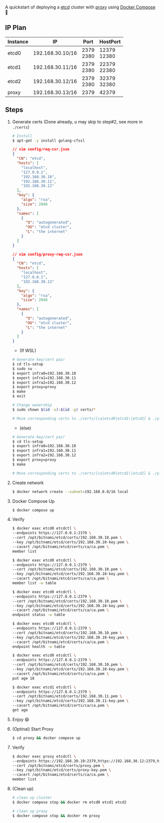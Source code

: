 A quickstart of deploying a [etcd](https://etcd.io/) cluster with [proxy](https://etcd.io/docs/v2.3/proxy/) using [Docker Compose](https://docs.docker.com/compose/) :whale2:

## IP Plan

| Instance | IP               | Port           | HostPort         |
| -------- | ---------------- | -------------- | ---------------- |
| etcd0    | 192.168.30.10/16 | 2379<br />2380 | 12379<br />12380 |
| etcd1    | 192.168.30.11/16 | 2379<br />2380 | 22379<br />22380 |
| etcd2    | 192.168.30.12/16 | 2379<br />2380 | 32379<br />32380 |
| proxy    | 192.168.30.13/16 | 2379           | 42379            |

## Steps

1. Generate certs (Done already, u may skip to step#2, see more in `./certs`)

   ```bash
   # Install
   $ apt-get -y install golang-cfssl
   ```

   ```json
   // vim config/req-csr.json
   {
     "CN": "etcd",
     "hosts": [
       "localhost",
       "127.0.0.1",
       "192.168.30.10",
       "192.168.30.11",
       "192.168.30.12"
     ],
     "key": {
       "algo": "rsa",
       "size": 2048
     },
     "names": [
       {
         "O": "autogenerated",
         "OU": "etcd cluster",
         "L": "the internet"
       }
     ]
   }
   
   // vim config/proxy-req-csr.json
   {
     "CN": "etcd",
     "hosts": [
       "localhost",
       "127.0.0.1",
       "192.168.30.13"
     ],
     "key": {
       "algo": "rsa",
       "size": 2048
     },
     "names": [
       {
         "O": "autogenerated",
         "OU": "etcd cluster",
         "L": "the internet"
       }
     ]
   }
   ```

   - (If WSL)

   ```bash
   # Generate key/cert pair
   $ cd tls-setup
   $ sudo su -
   $ export infra0=192.168.30.10
   $ export infra1=192.168.30.11
   $ export infra2=192.168.30.12
   $ export proxy=proxy
   $ make
   $ exit
   
   # Change ownership
   $ sudo chown $(id -u):$(id -g) certs/*
   
   # Move corresponding certs to ./certs/[ca|etcd0|etcd1\|etcd2] & ./proxy/certs/[ca|proxy]
   ```

   - (else)

   ```bash
   # Generate key/cert pair
   $ cd tls-setup
   $ export infra0=192.168.30.10
   $ export infra1=192.168.30.11
   $ export infra2=192.168.30.12
   $ export proxy=proxy
   $ make
   
   # Move corresponding certs to ./certs/[ca|etcd0|etcd1\|etcd2] & ./proxy/certs/[ca|proxy]
   ```

2. Create network

   ```bash
   $ docker network create --subnet=192.168.0.0/16 local
   ```

3. Docker Compose Up

   ```bash
   $ docker compose up
   ```

4. Verify

   ```bash
   $ docker exec etcd0 etcdctl \
   --endpoints https://127.0.0.1:2379 \
   --cert /opt/bitnami/etcd/certs/192.168.30.10.pem \
   --key /opt/bitnami/etcd/certs/192.168.30.10-key.pem \
   --cacert /opt/bitnami/etcd/certs/ca/ca.pem \
   member list
   
   $ docker exec etcd0 etcdctl \
   --endpoints https://127.0.0.1:2379 \
   --cert /opt/bitnami/etcd/certs/192.168.30.10.pem \
   --key /opt/bitnami/etcd/certs/192.168.30.10-key.pem \
   --cacert /opt/bitnami/etcd/certs/ca/ca.pem \
   member list -w table
   
   $ docker exec etcd0 etcdctl \
   --endpoints https://127.0.0.1:2379 \
   --cert /opt/bitnami/etcd/certs/192.168.30.10.pem \
   --key /opt/bitnami/etcd/certs/192.168.30.10-key.pem \
   --cacert /opt/bitnami/etcd/certs/ca/ca.pem \
   endpoint status -w table
   
   $ docker exec etcd0 etcdctl \
   --endpoints https://127.0.0.1:2379 \
   --cert /opt/bitnami/etcd/certs/192.168.30.10.pem \
   --key /opt/bitnami/etcd/certs/192.168.30.10-key.pem \
   --cacert /opt/bitnami/etcd/certs/ca/ca.pem \
   endpoint health -w table
   ```

   ```bash
   $ docker exec etcd0 etcdctl \
   --endpoints https://127.0.0.1:2379 \
   --cert /opt/bitnami/etcd/certs/192.168.30.10.pem \
   --key /opt/bitnami/etcd/certs/192.168.30.10-key.pem \
   --cacert /opt/bitnami/etcd/certs/ca/ca.pem \
   put age 18
   
   $ docker exec etcd1 etcdctl \
   --endpoints https://127.0.0.1:2379 \
   --cert /opt/bitnami/etcd/certs/192.168.30.11.pem \
   --key /opt/bitnami/etcd/certs/192.168.30.11-key.pem \
   --cacert /opt/bitnami/etcd/certs/ca/ca.pem \
   get age
   ```

5. Enjoy :smile:

6. (Optinal) Start Proxy

   ```bash
   $ cd proxy && docker compose up
   ```

7. Verify

   ```bash
   $ docker exec proxy etcdctl \
   --endpoints https://192.168.30.10:2379,https://192.168.30.12:2379,https://192.168.30.11:2379 \
   --cert /opt/bitnami/etcd/certs/proxy.pem \
   --key /opt/bitnami/etcd/certs/proxy-key.pem \
   --cacert /opt/bitnami/etcd/certs/ca/ca.pem \
   member list
   ```

8. (Clean up)

   ```bash
   # clean up cluster
   $ docker compose stop && docker rm etcd0 etcd1 etcd2
   
   # clean up proxy
   $ docker compose stop && docker rm proxy
   ```

   

   

